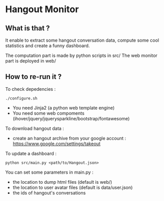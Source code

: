 Hangout Monitor
===============

What is that ?
--------------

It enable to extract some hangout conversation data, compute some cool statistics and create a funny dashboard.

The computation part is made by python scripts in src/
The web monitor part is deployed in web/

How to re-run it ?
-----------------

To check depedencies :
    
    ./configure.sh

  * You need Jinja2 (a python web template engine)
  * You need some web compoments (ihover/jquery/jquerysparkline/bootstrap/fontawesome)

To download hangout data :

  * create an hangout archive from your google account : https://www.google.com/settings/takeout

To update a dashboard :

    python src/main.py <path/to/Hangout.json>

You can set some parameters in main.py :
  
  * the location to dump html files (default is web/)
  * the location to user avatar files (default is data/user.json)
  * the ids of hangout's conversations
